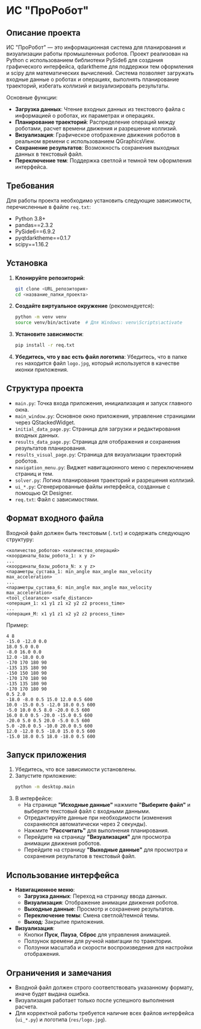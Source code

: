 # ИС "ПроРобот"

## Описание проекта
ИС "ПроРобот" — это информационная система для планирования и визуализации работы промышленных роботов. Проект реализован на Python с использованием библиотеки PySide6 для создания графического интерфейса, qdarktheme для поддержки тем оформления и scipy для математических вычислений. Система позволяет загружать входные данные о роботах и операциях, выполнять планирование траекторий, избегать коллизий и визуализировать результаты.

Основные функции:
- **Загрузка данных**: Чтение входных данных из текстового файла с информацией о роботах, их параметрах и операциях.
- **Планирование траекторий**: Распределение операций между роботами, расчет времени движения и разрешение коллизий.
- **Визуализация**: Графическое отображение движения роботов в реальном времени с использованием QGraphicsView.
- **Сохранение результатов**: Возможность сохранения выходных данных в текстовый файл.
- **Переключение тем**: Поддержка светлой и темной тем оформления интерфейса.

## Требования
Для работы проекта необходимо установить следующие зависимости, перечисленные в файле `req.txt`:
- Python 3.8+
- pandas==2.3.2
- PySide6==6.9.2
- pyqtdarktheme==0.1.7
- scipy==1.16.2

## Установка
1. **Клонируйте репозиторий**:
   ```bash
   git clone <URL_репозитория>
   cd <название_папки_проекта>
   ```

2. **Создайте виртуальное окружение** (рекомендуется):
   ```bash
   python -m venv venv
   source venv/bin/activate  # Для Windows: venv\Scripts\activate
   ```

3. **Установите зависимости**:
   ```bash
   pip install -r req.txt
   ```

4. **Убедитесь, что у вас есть файл логотипа**:
   Убедитесь, что в папке `res` находится файл `logo.jpg`, который используется в качестве иконки приложения.

## Структура проекта
- `main.py`: Точка входа приложения, инициализация и запуск главного окна.
- `main_window.py`: Основное окно приложения, управление страницами через QStackedWidget.
- `initial_data_page.py`: Страница для загрузки и редактирования входных данных.
- `results_data_page.py`: Страница для отображения и сохранения результатов планирования.
- `results_visual_page.py`: Страница для визуализации траекторий роботов.
- `navigation_menu.py`: Виджет навигационного меню с переключением страниц и тем.
- `solver.py`: Логика планирования траекторий и разрешения коллизий.
- `ui_*.py`: Сгенерированные файлы интерфейса, созданные с помощью Qt Designer.
- `req.txt`: Файл с зависимостями.

## Формат входного файла
Входной файл должен быть текстовым (`.txt`) и содержать следующую структуру:
```
<количество_роботов> <количество_операций>
<координаты_базы_робота_1: x y z>
...
<координаты_базы_робота_N: x y z>
<параметры_сустава_1: min_angle max_angle max_velocity max_acceleration>
...
<параметры_сустава_6: min_angle max_angle max_velocity max_acceleration>
<tool_clearance> <safe_distance>
<операция_1: x1 y1 z1 x2 y2 z2 process_time>
...
<операция_M: x1 y1 z1 x2 y2 z2 process_time>
```

Пример:
```
4 8
-15.0 -12.0 0.0
18.0 5.0 0.0
-8.0 16.0 0.0
12.0 -18.0 0.0
-170 170 180 90
-135 135 180 90
-150 150 180 90
-170 170 180 90
-135 135 180 90
-170 170 180 90
0.5 2.0
-18.0 -8.0 0.5 15.0 12.0 0.5 600
10.0 -15.0 0.5 -12.0 18.0 0.5 600
-5.0 10.0 0.5 8.0 -20.0 0.5 600
16.0 8.0 0.5 -20.0 -15.0 0.5 600
-20.0 5.0 0.5 20.0 -5.0 0.5 600
5.0 -20.0 0.5 -10.0 20.0 0.5 600
12.0 -12.0 0.5 -18.0 15.0 0.5 600
-15.0 18.0 0.5 18.0 -18.0 0.5 600
```

## Запуск приложения
1. Убедитесь, что все зависимости установлены.
2. Запустите приложение:
   ```bash
   python -m desktop.main
   ```
3. В интерфейсе:
   - На странице **"Исходные данные"** нажмите **"Выберите файл"** и выберите текстовый файл с входными данными.
   - Отредактируйте данные при необходимости (изменения сохраняются автоматически через 2 секунды).
   - Нажмите **"Рассчитать"** для выполнения планирования.
   - Перейдите на страницу **"Визуализация"** для просмотра анимации движения роботов.
   - Перейдите на страницу **"Выходные данные"** для просмотра и сохранения результатов в текстовый файл.

## Использование интерфейса
- **Навигационное меню**:
  - **Загрузка данных**: Переход на страницу ввода данных.
  - **Визуализация**: Отображение анимации движения роботов.
  - **Выходные данные**: Просмотр и сохранение результатов.
  - **Переключение темы**: Смена светлой/темной темы.
  - **Выход**: Закрытие приложения.
- **Визуализация**:
  - Кнопки **Пуск**, **Пауза**, **Сброс** для управления анимацией.
  - Ползунок времени для ручной навигации по траектории.
  - Ползунки масштаба и скорости воспроизведения для настройки отображения.

## Ограничения и замечания
- Входной файл должен строго соответствовать указанному формату, иначе будет выдана ошибка.
- Визуализация работает только после успешного выполнения расчета.
- Для корректной работы требуется наличие всех файлов интерфейса (`ui_*.py`) и логотипа (`res/logo.jpg`).

